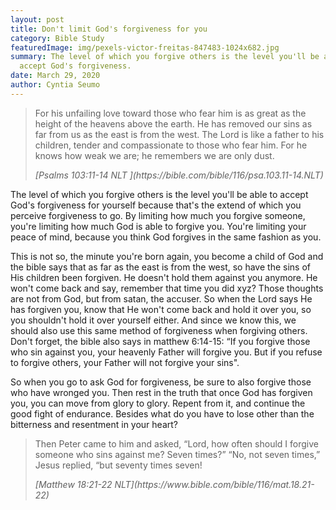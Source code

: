 ```yaml
---
layout: post
title: Don't limit God's forgiveness for you
category: Bible Study
featuredImage: img/pexels-victor-freitas-847483-1024x682.jpg
summary: The level of which you forgive others is the level you'll be able to
  accept God's forgiveness.
date: March 29, 2020
author: Cyntia Seumo
---
```



<blockquote>
<p>For his unfailing love toward those who fear him is as great as the height of the heavens above the earth. He has removed our sins as far from us as the east is from the west. The Lord is like a father to his children, tender and compassionate to those who fear him. For he knows how weak we are; he remembers we are only dust.</p>
<cite> [Psalms 103:11‭-‬14 NLT ](https://bible.com/bible/116/psa.103.11-14.NLT)</cite>
</blockquote>

The level of which you forgive others is the level you'll be able to accept God's forgiveness for yourself because that's the extend of which you perceive forgiveness to go. By limiting how much you forgive someone, you're limiting how much God is able to forgive you. You're limiting your peace of mind, because you think God forgives in the same fashion as you.

This is not so, the minute you're born again, you become a child of God and the bible says that as far as the east is from the west, so have the sins of His children been forgiven. He doesn't hold them against you anymore. He won't come back and say, remember that time you did xyz? Those thoughts are not from God, but from satan, the accuser. So when the Lord says He has forgiven you, know that He won't come back and hold it over you, so you shouldn't hold it over yourself either. And since we know this, we should also use this same method of forgiveness when forgiving others. Don't forget, the bible also says in matthew 6:14‭-‬15: “If you forgive those who sin against you, your heavenly Father will forgive you. But if you refuse to forgive others, your Father will not forgive your sins".

So when you go to ask God for forgiveness, be sure to also forgive those who have wronged you. Then rest in the truth that once God has forgiven you, you can move from glory to glory. Repent from it, and continue the good fight of endurance. Besides what do you have to lose other than the bitterness and resentment in your heart?

<blockquote>
<p>Then Peter came to him and asked, “Lord, how often should I forgive someone who sins against me? Seven times?” “No, not seven times,” Jesus replied, “but seventy times seven!</p>
<cite> [Matthew 18:21-22 NLT](https://www.bible.com/bible/116/mat.18.21-22)</cite>
</blockquote>